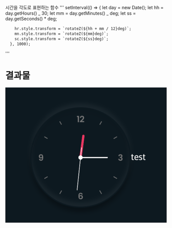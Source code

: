 시간을 각도로 표현하는 함수
'''
setInterval(() => {
let day = new Date();
let hh = day.getHours() _ 30;
let mm = day.getMinutes() _ deg;
let ss = day.getSeconds() \* deg;

        hr.style.transform = `rotateZ(${hh + mm / 12}deg)`;
        mn.style.transform = `rotateZ(${mm}deg)`;
        sc.style.transform = `rotateZ(${ss}deg)`;
      }, 1000);

'''

# 결과물

<img src='result.png'>
